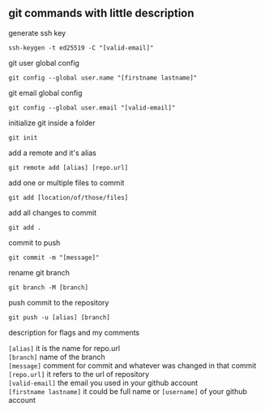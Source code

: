 ## git commands with little description

generate ssh key

```
ssh-keygen -t ed25519 -C "[valid-email]"
```

git user global config

```
git config --global user.name "[firstname lastname]"

```

git email global config

```
git config --global user.email "[valid-email]"
```

initialize git inside a folder

```
git init
```

add a remote and it's alias

```
git remote add [alias] [repo.url]
```

add one or multiple files to commit

```
git add [location/of/those/files]
```

add all changes to commit

```
git add .
```

commit to push

```
git commit -m "[message]"
```

rename git branch

```
git branch -M [branch]
```

push commit to the repository

```
git push -u [alias] [branch]
```

description for flags and my comments

`[alias]` it is the name for repo.url  
`[branch]` name of the branch  
`[message]` comment for commit and whatever was changed in that commit  
`[repo.url]` it refers to the url of repository  
`[valid-email]` the email you used in your github account  
`[firstname lastname]` it could be full name or `[username]` of your github account  
